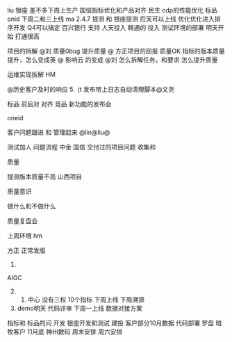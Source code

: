 liu
银座 差不多下周上生产
国信指标优化和产品对齐
民生
cdp的性能优化
标品 onid 下周二和三上线
ma 2.4.7 提测 和 
银座提测 后天可以上线
优化优化进入排序开发 Q4可以搞定
百兴银行 支持 人天投入
韩通的 投入 测试环境的部署  明天开始 打通很高

项目的拆解 @刘
质量0bug 提升质量 @
方正项目的回报 
质量OK
指标的版本质量提升，怎么变成英 @
影响云 的变成 @刘
怎么拆解任务，和要求 怎么提升质量

运维实现拆解
HM

@历史客户及时的响应
5.  jt 发布带上日志自动清理脚本@文尧


标品 前后对
对齐
竞品
新功能的发布会

oneid

客户问题跟进 和 管理起来 @lin@liu@

测试加人 问题流程 中金 国信
交付过的项目问题
收集和

质量

提测版本质量不高 山西项目

质量意识


做什么和不做什么

质量复盘会

上周环境 hm

方正 正常发版

1. 
AIGC 

2. 
   1. 中心 没有三权 10个指标 下周上线
   下周溯源
 2.   demo明天
   代码评审
   下周一上线
   数据对接方案
   
指标和 标品的问
开发
银座开发和测试
建投
客户部分10月数据 代码部署
罗盘 暗牧客户
11月底
神州数码 
周末安排
周六安排



















